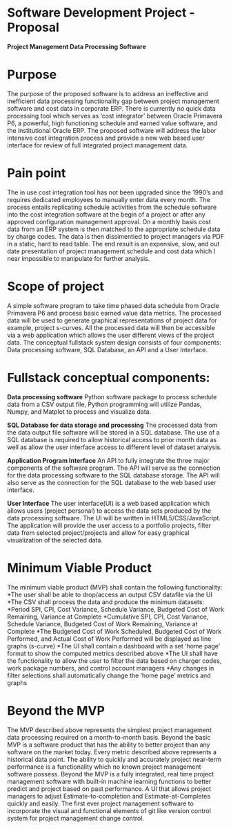 # Software Development Project - Proposal

**Project Management Data Processing Software**

# Purpose
The purpose of the proposed software is to address an ineffective and inefficient data processing functionality gap between project management software and cost data in corporate ERP. There is currently no quick data processing tool which serves as ‘cost integrator’ between Oracle Primavera P6, a  powerful, high functioning schedule and earned value software, and the institutional Oracle ERP. The proposed software will address the labor intensive cost integration process and provide a new web based user interface for review of full integrated project management data.

# Pain point
The in use cost integration tool has not been upgraded since the 1990’s and requires dedicated employees to manually enter data every month. The process entails replicating schedule activities from the schedule software into the cost integration software at the begin of a project or after any approved configuration management approval. On a monthly basis cost data from an ERP system is then matched  to the appropriate schedule data by charge codes. The data is then dissimentied to project managers via PDF in a static, hard to read table. The end result is an expensive, slow, and out date presentation of project management schedule and cost data which I near impossible to manipulate for further analysis.

# Scope of project
A simple software program to take time phased data schedule from Oracle Primavera P6 and process basic earned value data metrics. The processed data will be used to generate graphical representations of project data for example, project s-curves.  All the processed data will then be accessible via a web application which allows the user different views of the project data. The conceptual fullstack system design consists of four components: Data processing software, SQL Database, an API and a User Interface. 
 
# Fullstack conceptual components:       

**Data processing software**
Python software package to process schedule data from a CSV output file, Python programming will utilize Pandas, Numpy, and Matplot to process and visualize data.
     
**SQL Database for data storage and processing**
The processed data from the data output file software will be stored in a SQL database. The use of a SQL database is            required to allow historical access to prior month data as well as allow the user interface access to different level of dataset analysis.
           
**Application Program Interface**
An API to fully integrate the three major components of the software program.  The API will serve as the connection for the data processing software to the SQL database storage.  The API will also serve as the connection for the SQL database to the web based user interface.

**User Interface**
The user interface(UI) is a web based application which allows users (project personal) to access the data sets produced by the data processing software.  The UI will be written in HTML5/CSS/JavaScript. The application will provide the user access to a portfolio projects, filter data from selected project/projects and allow for easy graphical visualization of the selected data.

# Minimum Viable Product
The minimum viable product (MVP) shall contain the following functionality:
*The user shall be able to drop/access an output CSV datafile via the UI
*The CSV shall process the data and produce the minimum datasets:
*Period SPI, CPI, Cost Variance, Schedule Variance, Budgeted Cost of Work Remaining, Variance at Complete
*Cumulative SPI, CPI, Cost Variance, Schedule Variance, Budgeted Cost of Work Remaining, Variance at Complete
*The Budgeted Cost of Work Scheduled, Budgeted Cost of Work Performed, and Actual Cost of Work Performed will be displayed as line graphs (s-curve)
*The UI shall contain a dashboard with a set ‘home page’ format to show the computed metrics described above
*The UI shall have the functionality to allow the user to filter the data based on charger codes, work package numbers, and control account managers
*Any changes in filter selections shall automatically change the ‘home page’ metrics and graphs

# Beyond the MVP
The MVP described above represents the simplest project management data processing required on a month-to-month basis. Beyond the basic MVP is a software product that has the ability to better project than any software on the market today. Every metric described above represents a historical data point. The ability to quickly and accurately project near-term performance is a functionality which no known project management software possess. Beyond the MVP is a fully integrated, real time project management software with built-in machine learning functions to better predict and project based on past performance. A UI that allows project managers to adjust Estimate-to-completion and Estimate-at-Completes quickly and easily. The first ever project management software to incorporate the visual and functional elements of git like version control system for project management change control.
